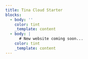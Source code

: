 ```yaml
---
title: Tina Cloud Starter
blocks:
  - body: ''
    color: tint
    _template: content
  - body: |
      # New website coming soon...
    color: tint
    _template: content
---
```


